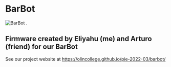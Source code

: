 # BarBot 

![BarBot](https://img.youtube.com/vi/NeJ8eXqiHQ0/0.jpg) .

## Firmware created by Eliyahu (me) and Arturo (friend) for our BarBot

See our project website at https://olincollege.github.io/pie-2022-03/barbot/
